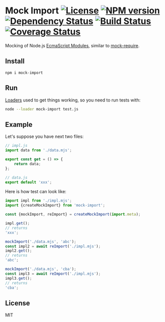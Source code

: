 # Mock Import [![License][LicenseIMGURL]][LicenseURL] [![NPM version][NPMIMGURL]][NPMURL] [![Dependency Status][DependencyStatusIMGURL]][DependencyStatusURL] [![Build Status][BuildStatusIMGURL]][BuildStatusURL] [![Coverage Status][CoverageIMGURL]][CoverageURL]

Mocking of Node.js [EcmaScript Modules](https://nodejs.org/api/esm.html#esm_modules_ecmascript_modules), similar to [mock-require](https://github.com/boblauer/mock-require).

## Install

`npm i mock-import`

## Run

[Loaders](https://nodejs.org/api/esm.html#esm_loaders) used to get things working, so you need to run tests with:

```sh
node --loader mock-import test.js
```

## Example

Let's suppose you have next two files:

```js
// impl.js
import data from './data.mjs';

export const get = () => {
    return data;
};
```

```js
// data.js
export default 'xxx';
```

Here is how test can look like:

```js
import impl from './impl.mjs';
import {createMockImport} from 'mock-import';

const {mockImport, reImport} = createMockImport(import.meta);

impl.get();
// returns
'xxx';

mockImport('./data.mjs', 'abc');
const impl2 = await reImport('./impl.mjs');
impl2.get();
// returns
'abc';

mockImport('./data.mjs', 'cba');
const impl3 = await reImport('./impl.mjs');
impl3.get();
// returns
'cba';
```

## License

MIT

[NPMIMGURL]: https://img.shields.io/npm/v/mock-import.svg?style=flat
[BuildStatusIMGURL]: https://travis-ci.com/coderaiser/mock-import.svg?branch=master
[DependencyStatusIMGURL]: https://img.shields.io/david/coderaiser/mock-import.svg?style=flat
[LicenseIMGURL]: https://img.shields.io/badge/license-MIT-317BF9.svg?style=flat
[NPMURL]: https://npmjs.org/package/mock-import "npm"
[BuildStatusURL]: https://travis-ci.com/coderaiser/mock-import "Build Status"
[DependencyStatusURL]: https://david-dm.org/coderaiser/mock-import "Dependency Status"
[LicenseURL]: https://tldrlegal.com/license/mit-license "MIT License"
[CoverageURL]: https://coveralls.io/github/coderaiser/mock-import?branch=master
[CoverageIMGURL]: https://coveralls.io/repos/coderaiser/mock-import/badge.svg?branch=master&service=github
